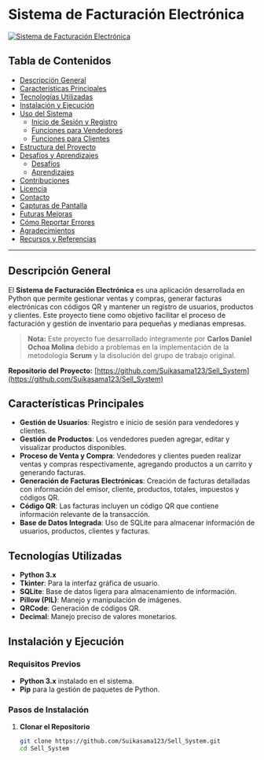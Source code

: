 # Sistema de Facturación Electrónica

[![Sistema de Facturación Electrónica](https://via.placeholder.com/800x200.png?text=Sistema+de+Facturación+Electrónica)](https://github.com/Suikasama123/Sell_System)

## Tabla de Contenidos

- [Descripción General](#descripción-general)
- [Características Principales](#características-principales)
- [Tecnologías Utilizadas](#tecnologías-utilizadas)
- [Instalación y Ejecución](#instalación-y-ejecución)
- [Uso del Sistema](#uso-del-sistema)
  - [Inicio de Sesión y Registro](#inicio-de-sesión-y-registro)
  - [Funciones para Vendedores](#funciones-para-vendedores)
  - [Funciones para Clientes](#funciones-para-clientes)
- [Estructura del Proyecto](#estructura-del-proyecto)
- [Desafíos y Aprendizajes](#desafíos-y-aprendizajes)
  - [Desafíos](#desafíos)
  - [Aprendizajes](#aprendizajes)
- [Contribuciones](#contribuciones)
- [Licencia](#licencia)
- [Contacto](#contacto)
- [Capturas de Pantalla](#capturas-de-pantalla)
- [Futuras Mejoras](#futuras-mejoras)
- [Cómo Reportar Errores](#cómo-reportar-errores)
- [Agradecimientos](#agradecimientos)
- [Recursos y Referencias](#recursos-y-referencias)

---

## Descripción General

El **Sistema de Facturación Electrónica** es una aplicación desarrollada en Python que permite gestionar ventas y compras, generar facturas electrónicas con códigos QR y mantener un registro de usuarios, productos y clientes. Este proyecto tiene como objetivo facilitar el proceso de facturación y gestión de inventario para pequeñas y medianas empresas.

> **Nota:** Este proyecto fue desarrollado íntegramente por **Carlos Daniel Ochoa Molina** debido a problemas en la implementación de la metodología **Scrum** y la disolución del grupo de trabajo original.

**Repositorio del Proyecto:** [https://github.com/Suikasama123/Sell_System](https://github.com/Suikasama123/Sell_System)

## Características Principales

- **Gestión de Usuarios**: Registro e inicio de sesión para vendedores y clientes.
- **Gestión de Productos**: Los vendedores pueden agregar, editar y visualizar productos disponibles.
- **Proceso de Venta y Compra**: Vendedores y clientes pueden realizar ventas y compras respectivamente, agregando productos a un carrito y generando facturas.
- **Generación de Facturas Electrónicas**: Creación de facturas detalladas con información del emisor, cliente, productos, totales, impuestos y códigos QR.
- **Código QR**: Las facturas incluyen un código QR que contiene información relevante de la transacción.
- **Base de Datos Integrada**: Uso de SQLite para almacenar información de usuarios, productos, clientes y facturas.

## Tecnologías Utilizadas

- **Python 3.x**
- **Tkinter**: Para la interfaz gráfica de usuario.
- **SQLite**: Base de datos ligera para almacenamiento de información.
- **Pillow (PIL)**: Manejo y manipulación de imágenes.
- **QRCode**: Generación de códigos QR.
- **Decimal**: Manejo preciso de valores monetarios.

## Instalación y Ejecución

### Requisitos Previos

- **Python 3.x** instalado en el sistema.
- **Pip** para la gestión de paquetes de Python.

### Pasos de Instalación

1. **Clonar el Repositorio**

   ```bash
   git clone https://github.com/Suikasama123/Sell_System.git
   cd Sell_System
